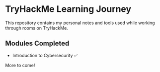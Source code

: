 # TryHackMe Learning Journey

This repository contains my personal notes and tools used while working through rooms on TryHackMe.

## Modules Completed
- Introduction to Cybersecurity ✅

More to come!

